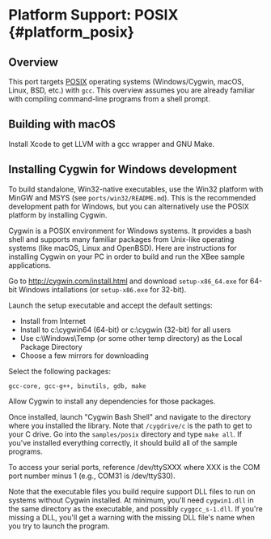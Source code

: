 Platform Support: POSIX                               {#platform_posix}
=======================

Overview
--------
This port targets [POSIX] operating systems (Windows/Cygwin, macOS, Linux,
BSD, etc.) with `gcc`.  This overview assumes you are already familiar
with compiling command-line programs from a shell prompt.

[POSIX]: https://en.wikipedia.org/wiki/POSIX


Building with macOS
-------------------
Install Xcode to get LLVM with a gcc wrapper and GNU Make.


Installing Cygwin for Windows development
-----------------------------------------
To build standalone, Win32-native executables, use the Win32 platform with
MinGW and MSYS (see `ports/win32/README.md`).  This is the recommended
development path for Windows, but you can alternatively use the POSIX
platform by installing Cygwin.

Cygwin is a POSIX environment for Windows systems. It provides a bash
shell and supports many familiar packages from Unix-like operating systems
(like macOS, Linux and OpenBSD). Here are instructions for installing
Cygwin on your PC in order to build and run the XBee sample applications.

Go to <http://cygwin.com/install.html> and download `setup-x86_64.exe`
for 64-bit Windows intallations (or `setup-x86.exe` for 32-bit).

Launch the setup executable and accept the default settings:

- Install from Internet
- Install to c:\cygwin64 (64-bit) or c:\cygwin (32-bit) for all users
- Use c:\Windows\Temp (or some other temp directory) as the Local Package
  Directory
- Choose a few mirrors for downloading

Select the following packages:

    gcc-core, gcc-g++, binutils, gdb, make

Allow Cygwin to install any dependencies for those packages.

Once installed, launch "Cygwin Bash Shell" and navigate to the directory
where you installed the library. Note that `/cygdrive/c` is the path
to get to your C drive. Go into the `samples/posix` directory and type
`make all`. If you've installed everything correctly, it should build
all of the sample programs.

To access your serial ports, reference /dev/ttySXXX where XXX is the COM
port number minus 1 (e.g., COM31 is /dev/ttyS30).

Note that the executable files you build require support DLL files to
run on systems without Cygwin installed. At minimum, you'll need
`cygwin1.dll` in the same directory as the executable, and possibly
`cyggcc_s-1.dll`. If you're missing a DLL, you'll get a warning with the
missing DLL file's name when you try to launch the program.

